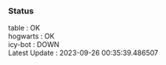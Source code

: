 ### Status


table : OK  
hogwarts : OK  
icy-bot : DOWN  
Latest Update : 2023-09-26 00:35:39.486507
